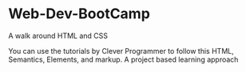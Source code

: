 # Web-Dev-BootCamp
A walk around HTML and CSS

You can use the tutorials by Clever Programmer to follow this HTML, Semantics, Elements, and markup.
A project based learning approach
